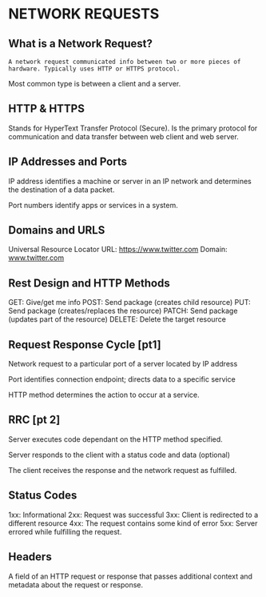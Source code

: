 # NETWORK REQUESTS 

## What is a Network Request? 
    A network request communicated info between two or more pieces of hardware. Typically uses HTTP or HTTPS protocol. 
  Most common type is between a client and a server.

## HTTP & HTTPS
   Stands for HyperText Transfer Protocol (Secure). Is the primary protocol for communication and data transfer between web client and web server. 

## IP Addresses and Ports
   IP address identifies a machine or server in an IP network and determines the destination of a data packet. 

   Port numbers identify apps or services in a system. 

## Domains and URLS
  Universal Resource Locator
URL: https://www.twitter.com
Domain: www.twitter.com

## Rest Design and HTTP Methods
 GET: Give/get me info
 POST: Send package (creates child resource)
PUT: Send package (creates/replaces the resource)
PATCH: Send package (updates part of the resource)
DELETE: Delete the target resource

## Request Response Cycle [pt1]
Network request to a particular port of a server located by IP address

Port identifies connection endpoint;
directs data to a specific service

HTTP method determines the action to occur at a service. 

## RRC [pt 2]
Server executes code dependant on the HTTP method specified.

Server responds to the client with a status code and data (optional)

The client receives the response and the network request as fulfilled.

## Status Codes

1xx: Informational
2xx: Request was successful
3xx: Client is redirected to a different resource 
4xx: The request contains some kind of error
5xx: Server errored while fulfilling the request. 

## Headers

A field of an HTTP request or response that passes additional context and metadata about the request or response. 